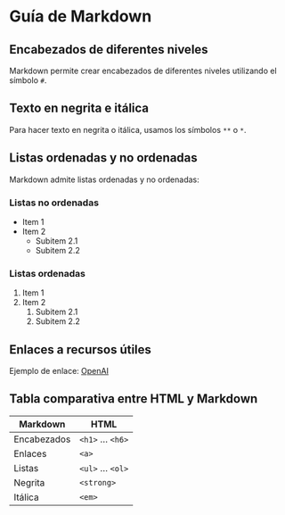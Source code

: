 # Guía de Markdown

## Encabezados de diferentes niveles  
Markdown permite crear encabezados de diferentes niveles utilizando el símbolo `#`.

## Texto en negrita e itálica  
Para hacer texto en negrita o itálica, usamos los símbolos `**` o `*`.

## Listas ordenadas y no ordenadas  
Markdown admite listas ordenadas y no ordenadas:

### Listas no ordenadas  
- Item 1  
- Item 2  
  - Subitem 2.1  
  - Subitem 2.2

### Listas ordenadas  
1. Item 1  
2. Item 2  
   1. Subitem 2.1  
   2. Subitem 2.2

## Enlaces a recursos útiles  
Ejemplo de enlace: [OpenAI](https://openai.com)

## Tabla comparativa entre HTML y Markdown  
| Markdown       | HTML          |
|----------------|----------------|
| Encabezados     | `<h1>` … `<h6>`  |
| Enlaces        | `<a>`           |
| Listas         | `<ul>` … `<ol>`  |
| Negrita        | `<strong>`      |
| Itálica        | `<em>`          |

